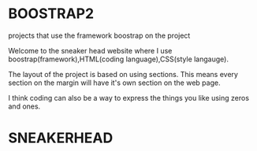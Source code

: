 # BOOSTRAP2
projects that use the framework boostrap on the project

Welcome to the sneaker head website where I use boostrap(framework),HTML(coding language),CSS(style langauge).

The layout of the project is based on using sections.
This means every section on the margin will have it's own section on the web page.

I think coding can also be a way to express the things you like using zeros and ones.


# SNEAKERHEAD
